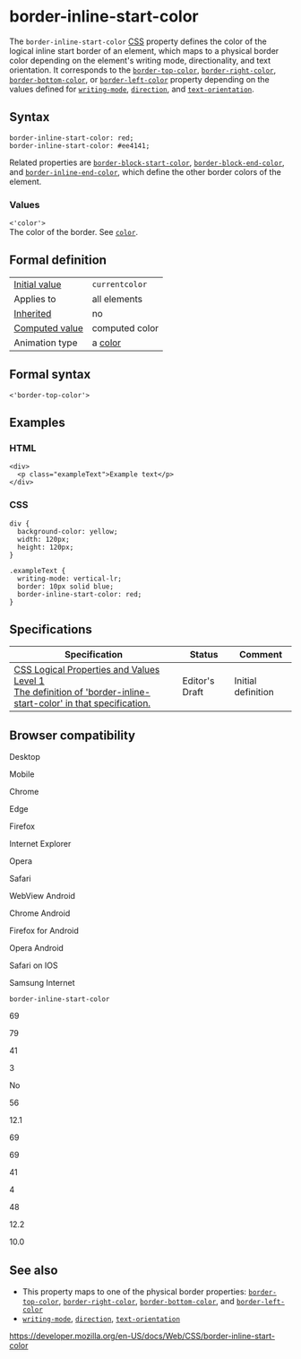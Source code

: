 # border-inline-start-color

The `border-inline-start-color` [CSS](https://developer.mozilla.org/en-US/docs/Web/CSS) property defines the color of the logical inline start border of an element, which maps to a physical border color depending on the element's writing mode, directionality, and text orientation. It corresponds to the [`border-top-color`](border-top-color), [`border-right-color`](border-right-color), [`border-bottom-color`](border-bottom-color), or [`border-left-color`](border-left-color) property depending on the values defined for [`writing-mode`](writing-mode), [`direction`](direction), and [`text-orientation`](text-orientation).

## Syntax

    border-inline-start-color: red;
    border-inline-start-color: #ee4141;

Related properties are [`border-block-start-color`](border-block-start-color), [`border-block-end-color`](border-block-end-color), and [`border-inline-end-color`](border-inline-end-color), which define the other border colors of the element.

### Values

`<'color'>`  
The color of the border. See [`color`](color).

## Formal definition

<table><tbody><tr class="odd"><td><a href="initial_value">Initial value</a></td><td><code>currentcolor</code></td></tr><tr class="even"><td>Applies to</td><td>all elements</td></tr><tr class="odd"><td><a href="inheritance">Inherited</a></td><td>no</td></tr><tr class="even"><td><a href="computed_value">Computed value</a></td><td>computed color</td></tr><tr class="odd"><td>Animation type</td><td>a <a href="color_value#interpolation">color</a></td></tr></tbody></table>

## Formal syntax

    <'border-top-color'>

## Examples

### HTML

    <div>
      <p class="exampleText">Example text</p>
    </div>

### CSS

    div {
      background-color: yellow;
      width: 120px;
      height: 120px;
    }

    .exampleText {
      writing-mode: vertical-lr;
      border: 10px solid blue;
      border-inline-start-color: red;
    }

## Specifications

<table><thead><tr class="header"><th>Specification</th><th>Status</th><th>Comment</th></tr></thead><tbody><tr class="odd"><td><a href="https://drafts.csswg.org/css-logical/#propdef-border-inline-start-color">CSS Logical Properties and Values Level 1<br />
<span class="small">The definition of 'border-inline-start-color' in that specification.</span></a></td><td><span class="spec-ed">Editor's Draft</span></td><td>Initial definition</td></tr></tbody></table>

## Browser compatibility

Desktop

Mobile

Chrome

Edge

Firefox

Internet Explorer

Opera

Safari

WebView Android

Chrome Android

Firefox for Android

Opera Android

Safari on IOS

Samsung Internet

`border-inline-start-color`

69

79

41

3

No

56

12.1

69

69

41

4

48

12.2

10.0

## See also

- This property maps to one of the physical border properties: [`border-top-color`](border-top-color), [`border-right-color`](border-right-color), [`border-bottom-color`](border-bottom-color), and [`border-left-color`](border-left-color)
- [`writing-mode`](writing-mode), [`direction`](direction), [`text-orientation`](text-orientation)

<a href="https://developer.mozilla.org/en-US/docs/Web/CSS/border-inline-start-color" class="_attribution-link">https://developer.mozilla.org/en-US/docs/Web/CSS/border-inline-start-color</a>
